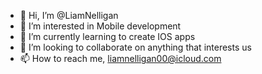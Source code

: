 - 👋 Hi, I’m @LiamNelligan
- 👀 I’m interested in Mobile development
- 🌱 I’m currently learning to create IOS apps
- 💞️ I’m looking to collaborate on anything that interests us
- 📫 How to reach me, liamnelligan00@icloud.com

<!---
LiamNelligan/LiamNelligan is a ✨ special ✨ repository because its `README.md` (this file) appears on your GitHub profile.
You can click the Preview link to take a look at your changes.
--->

